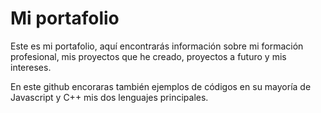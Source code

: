 # Mi portafolio

Este es mi portafolio, aquí encontrarás información sobre mi formación profesional, mis proyectos que he creado, proyectos a futuro y mis intereses.

En este github encoraras también ejemplos de códigos en su mayoría de Javascript y C++ mis dos lenguajes principales.